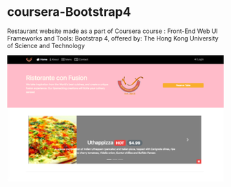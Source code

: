 # coursera-Bootstrap4
Restaurant website made as a part of Coursera course : Front-End Web UI Frameworks and Tools: Bootstrap 4, offered by: The Hong Kong University of Science and Technology


![Image of restaurant website](https://github.com/abhi40308/coursera-Bootstrap4/blob/master/img/test.png)

